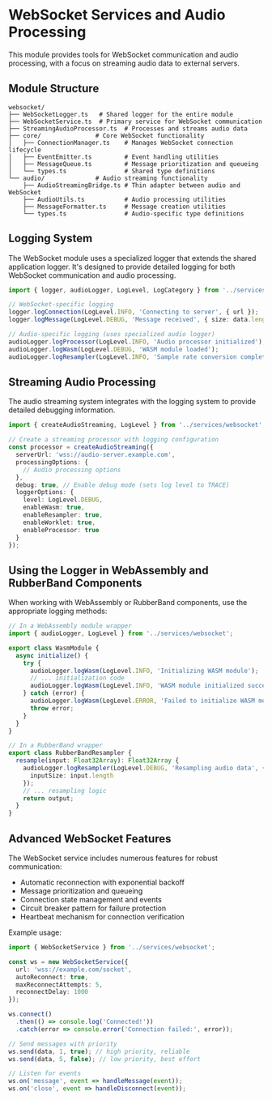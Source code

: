 # WebSocket Services and Audio Processing

This module provides tools for WebSocket communication and audio processing, with a focus on streaming audio data to external servers.

## Module Structure

```plaintext
websocket/
├── WebSocketLogger.ts   # Shared logger for the entire module
├── WebSocketService.ts  # Primary service for WebSocket communication
├── StreamingAudioProcessor.ts  # Processes and streams audio data
├── core/               # Core WebSocket functionality
│   ├── ConnectionManager.ts    # Manages WebSocket connection lifecycle
│   ├── EventEmitter.ts         # Event handling utilities
│   ├── MessageQueue.ts         # Message prioritization and queueing
│   └── types.ts                # Shared type definitions
└── audio/              # Audio streaming functionality
    ├── AudioStreamingBridge.ts # Thin adapter between audio and WebSocket
    ├── AudioUtils.ts           # Audio processing utilities
    ├── MessageFormatter.ts     # Message creation utilities
    └── types.ts                # Audio-specific type definitions
```

## Logging System

The WebSocket module uses a specialized logger that extends the shared application logger. It's designed to provide detailed logging for both WebSocket communication and audio processing.

```typescript
import { logger, audioLogger, LogLevel, LogCategory } from '../services/websocket';

// WebSocket-specific logging
logger.logConnection(LogLevel.INFO, 'Connecting to server', { url });
logger.logMessage(LogLevel.DEBUG, 'Message received', { size: data.length });

// Audio-specific logging (uses specialized audio logger)
audioLogger.logProcessor(LogLevel.INFO, 'Audio processor initialized');
audioLogger.logWasm(LogLevel.DEBUG, 'WASM module loaded');
audioLogger.logResampler(LogLevel.INFO, 'Sample rate conversion completed');
```

## Streaming Audio Processing

The audio streaming system integrates with the logging system to provide detailed debugging information.

```typescript
import { createAudioStreaming, LogLevel } from '../services/websocket';

// Create a streaming processor with logging configuration
const processor = createAudioStreaming({
  serverUrl: 'wss://audio-server.example.com',
  processingOptions: {
    // Audio processing options
  },
  debug: true, // Enable debug mode (sets log level to TRACE)
  loggerOptions: {
    level: LogLevel.DEBUG,
    enableWasm: true,
    enableResampler: true,
    enableWorklet: true,
    enableProcessor: true
  }
});
```

## Using the Logger in WebAssembly and RubberBand Components

When working with WebAssembly or RubberBand components, use the appropriate logging methods:

```typescript
// In a WebAssembly module wrapper
import { audioLogger, LogLevel } from '../services/websocket';

export class WasmModule {
  async initialize() {
    try {
      audioLogger.logWasm(LogLevel.INFO, 'Initializing WASM module');
      // ... initialization code
      audioLogger.logWasm(LogLevel.INFO, 'WASM module initialized successfully');
    } catch (error) {
      audioLogger.logWasm(LogLevel.ERROR, 'Failed to initialize WASM module', error);
      throw error;
    }
  }
}

// In a RubberBand wrapper
export class RubberBandResampler {
  resample(input: Float32Array): Float32Array {
    audioLogger.logResampler(LogLevel.DEBUG, 'Resampling audio data', { 
      inputSize: input.length 
    });
    // ... resampling logic
    return output;
  }
}
```

## Advanced WebSocket Features

The WebSocket service includes numerous features for robust communication:

- Automatic reconnection with exponential backoff
- Message prioritization and queueing
- Connection state management and events
- Circuit breaker pattern for failure protection
- Heartbeat mechanism for connection verification

Example usage:

```typescript
import { WebSocketService } from '../services/websocket';

const ws = new WebSocketService({
  url: 'wss://example.com/socket',
  autoReconnect: true,
  maxReconnectAttempts: 5,
  reconnectDelay: 1000
});

ws.connect()
  .then(() => console.log('Connected!'))
  .catch(error => console.error('Connection failed:', error));

// Send messages with priority
ws.send(data, 1, true); // high priority, reliable
ws.send(data, 5, false); // low priority, best effort

// Listen for events
ws.on('message', event => handleMessage(event));
ws.on('close', event => handleDisconnect(event));
```
